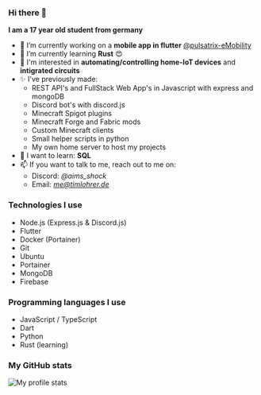 ### Hi there 👋

**I am a 17 year old student from germany**

- 🔭 I’m currently working on a **mobile app in flutter** [@pulsatrix-eMobility](https://github.com/pulsatrix-emobility/)
- 🌱 I’m currently learning **Rust** 😍
- 🔎 I'm interested in **automating/controlling home-IoT devices** and **intigrated circuits**
- ✨ I've previously made:
  - REST API's and FullStack Web App's in Javascript with express and mongoDB
  - Discord bot's with discord.js
  - Minecraft Spigot plugins
  - Minecraft Forge and Fabric mods
  - Custom Minecraft clients
  - Small helper scripts in python
  - My own home server to host my projects
- 🤯 I want to learn: **SQL**
- 📫 If you want to talk to me, reach out to me on: 
  - Discord: *@aims_shock*
  - Email: *me@timlohrer.de*
 
### Technologies I use
- Node.js (Express.js & Discord.js)
- Flutter
- Docker (Portainer)
- Git
- Ubuntu
- Portainer
- MongoDB
- Firebase

### Programming languages I use
- JavaScript / TypeScript
- Dart
- Python
- Rust (learning)

### My GitHub stats
![My profile stats](https://github-readme-stats.vercel.app/api?username=timlohrer&show_icons=true&theme=transparent&hide=stars,contribs)
